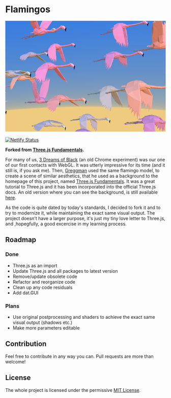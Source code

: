 # Flamingos

![Flamingos screenshot](/screenshots/screenshot.png)

[![Netlify Status](https://api.netlify.com/api/v1/badges/4eef9325-8abf-4f75-944d-06026e1fdbcb/deploy-status)](https://app.netlify.com/sites/flamingos/deploys)

**Forked from [Three.js Fundamentals](https://github.com/gfxfundamentals/threejsfundamentals).**

For many of us, [3 Dreams of Black](https://experiments.withgoogle.com/3-dreams-of-black) (an old Chrome experiment) was our one of our first contacts with WebGL. It was utterly impressive for its time (and it still is, if you ask me). Then, [Greggman](https://github.com/greggman) used the same flamingo model, to create a scene of similar aesthetics, that he used as a background to the homepage of this project, named [Three.js Fundamentals](https://github.com/gfxfundamentals/threejsfundamentals). It was a great tutorial to Three.js and it has been incorporated into the official Three.js docs. An old version where you can see the background, is still available [here](https://r105.threejsfundamentals.org/).

As the code is quite dated by today's standards, I decided to fork it and to try to modernize it, while maintaining the exact same visual output. The project doesn't have a larger purpose, it's just my tiny love letter to Three.js, and ,hopegfully, a good excercise in my learning process.

## Roadmap
### Done
* Three.js as an import
* Update Three.js and all packages to latest version
* Remove/update obsolete code
* Refactor and reorganize code
* Clean up any code residuals
* Add dat.GUI

### Plans
* Use original postprocessing and shaders to achieve the exact same visual output (shadows etc.)
* Make more parameters editable

## Contribution
Feel free to contribute in any way you can. Pull requests are more than welcome!

## License
The whole project is licensed under the permissive [MIT License](https://opensource.org/licenses/MIT).
